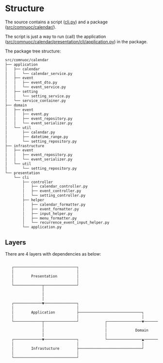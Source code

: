 # Structure

The source contains a script ([cli.py](../cli.py)) and a package ([src/comnuoc/calendar/](../src/comnuoc/calendar/)).

The script is just a way to run (call) the application ([src/comnuoc/calendar/presentation/cli/application.py](../src/comnuoc/calendar/presentation/cli/application.py)) in the package.

The package tree structure:
```bash
src/comnuoc/calendar
├── application
│   ├── calendar
│   │   └── calendar_service.py
│   ├── event
│   │   ├── event_dto.py
│   │   └── event_service.py
│   ├── setting
│   │   └── setting_service.py
│   └── service_container.py
├── domain
│   ├── event
│   │   ├── event.py
│   │   ├── event_repository.py
│   │   └── event_serializer.py
│   └── util
│       ├── calendar.py
│       ├── datetime_range.py
│       └── setting_repository.py
├── infrastructure
│   ├── event
│   │   ├── event_repository.py
│   │   └── event_serializer.py
│   └── util
│       └── setting_repository.py
└── presentation
    └── cli
        ├── controller
        │   ├── calendar_controller.py
        │   ├── event_controller.py
        │   └── setting_controller.py
        ├── helper
        │   ├── calendar_formatter.py
        │   ├── event_formatter.py
        │   ├── input_helper.py
        │   ├── menu_formatter.py
        │   └── recurrence_event_input_helper.py
        └── application.py

```



## Layers

There are 4 layers with dependencies as below:

```bash

   ┌─────────────────────────────┐
   │                             │
   │        Presentation         │
   │                             │
   └─────────────┬───────────────┘
                 │
                 │
                 │
   ┌─────────────▼───────────────┐
   │                             │
   │        Application          ├─────────────────────────────┐
   │                             │                             │
   └─────────────┬───────────────┘            ┌────────────────▼────────────┐
                 │                            │                             │
                 │                            │             Domain          │
                 │                            │                             │
   ┌─────────────▼───────────────┐            └────────────────▲────────────┘
   │                             │                             │
   │        Infrastucture        ├─────────────────────────────┘
   │                             │
   └─────────────────────────────┘


```
